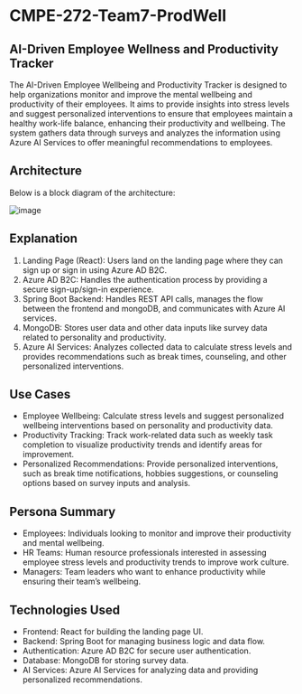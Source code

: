 # CMPE-272-Team7-ProdWell

## AI-Driven Employee Wellness and Productivity Tracker
The AI-Driven Employee Wellbeing and Productivity Tracker is designed to help organizations monitor and improve the mental wellbeing and productivity of their employees. It aims to provide insights into stress levels and suggest personalized interventions to ensure that employees maintain a healthy work-life balance, enhancing their productivity and wellbeing. The system gathers data through surveys and analyzes the information using Azure AI Services to offer meaningful recommendations to employees.

## Architecture

Below is a block diagram of the architecture:

![image](https://github.com/user-attachments/assets/407a25fd-0a0e-431f-9e6d-c40f713ac2a1)

## Explanation
1. Landing Page (React): Users land on the landing page where they can sign up or sign in using Azure AD B2C.<br/>
2. Azure AD B2C: Handles the authentication process by providing a secure sign-up/sign-in experience.<br/>
3. Spring Boot Backend: Handles REST API calls, manages the flow between the frontend and mongoDB, and communicates with Azure AI services.<br/>
4. MongoDB: Stores user data and other data inputs like survey data related to personality and productivity.<br/>
5. Azure AI Services: Analyzes collected data to calculate stress levels and provides recommendations such as break times, counseling, and other personalized interventions.<br/>

## Use Cases
* Employee Wellbeing: Calculate stress levels and suggest personalized wellbeing interventions based on personality and productivity data.<br/>
* Productivity Tracking: Track work-related data such as weekly task completion to visualize productivity trends and identify areas for improvement.<br/>
* Personalized Recommendations: Provide personalized interventions, such as break time notifications, hobbies suggestions, or counseling options based on survey inputs and analysis.<br/>

## Persona Summary
* Employees: Individuals looking to monitor and improve their productivity and mental wellbeing.<br/>
* HR Teams: Human resource professionals interested in assessing employee stress levels and productivity trends to improve work culture.<br/>
* Managers: Team leaders who want to enhance productivity while ensuring their team’s wellbeing.<br/>

## Technologies Used
* Frontend: React for building the landing page UI.<br/>
* Backend: Spring Boot for managing business logic and data flow.<br/>
* Authentication: Azure AD B2C for secure user authentication.<br/>
* Database: MongoDB for storing survey data.<br/>
* AI Services: Azure AI Services for analyzing data and providing personalized recommendations.<br/>

